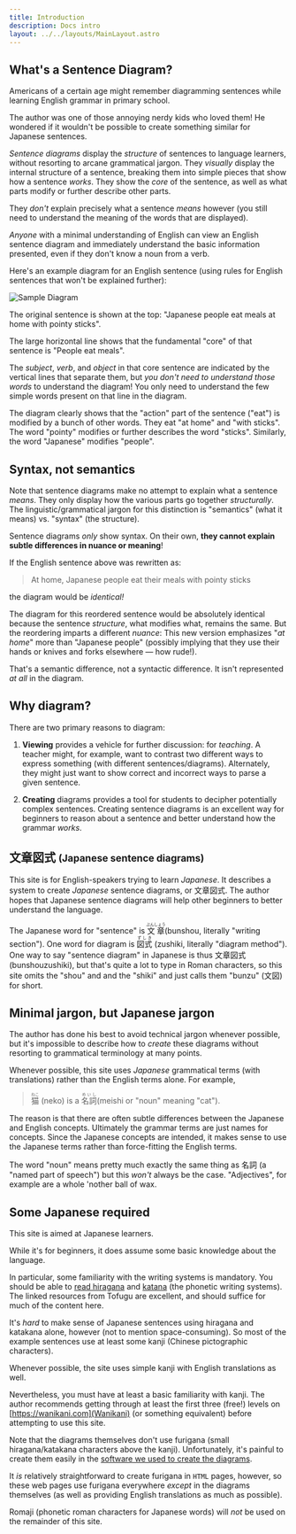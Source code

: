 ```yaml
---
title: Introduction
description: Docs intro
layout: ../../layouts/MainLayout.astro
---
```


## What's a Sentence Diagram?

Americans of a certain age might remember diagramming sentences while learning
English grammar in primary school.

The author was one of those annoying nerdy kids who loved them! He wondered if
it wouldn't be possible to create something similar for Japanese sentences.

_Sentence diagrams_ display the _structure_ of sentences to language
learners, without resorting to arcane grammatical jargon. They _visually_
display the internal structure of a sentence, breaking them into simple pieces
that show how a sentence _works_. They show the _core_ of the sentence, as
well as what parts modify or further describe other parts.

They _don't_ explain precisely what a sentence _means_ however (you still need
to understand the meaning of the words that are displayed).

_Anyone_ with a minimal understanding of English can view an English sentence
diagram and immediately understand the basic information presented, even if they
don't know a noun from a verb.

Here's an example diagram for an English sentence (using rules for English
sentences that won't be explained further):

![Sample Diagram](/images/english-diagram.png)

The original sentence is shown at the top: "Japanese people eat meals at home
with pointy sticks".

The large horizontal line shows that the fundamental "core" of that sentence is
"People eat meals".

The _subject_, _verb_, and _object_ in that core sentence are indicated by the
vertical lines that separate them, but _you don't need to understand those words_ to
understand the diagram! You only need to understand the few simple words present
on that line in the diagram.

The diagram clearly shows that the "action" part of the sentence ("eat") is
modified by a bunch of other words. They eat "at home" and "with sticks". The
word "pointy" modifies or further describes the word "sticks". Similarly, the
word "Japanese" modifies "people".

## Syntax, not semantics

Note that sentence diagrams make no attempt to explain what a sentence _means_.
They only display how the various parts go together _structurally_. The linguistic/grammatical
jargon for this distinction is "semantics" (what it means) vs. "syntax" (the
structure).

Sentence diagrams _only_ show syntax. On their own, **they cannot explain subtle
differences in nuance or meaning**!

If the English sentence above was rewritten as:

> At home, Japanese people eat their meals with pointy sticks

the diagram would be _identical!_

The diagram for this reordered sentence would be absolutely identical
because the sentence _structure_, what modifies what, remains the same. But the
reordering imparts a different _nuance_: This new version emphasizes "_at home_"
more than "Japanese people" (possibly implying that they use their hands or
knives and forks elsewhere &mdash; how rude!).

That's a semantic difference, not a syntactic difference. It isn't represented
_at all_ in the diagram.

## Why diagram?

There are two primary reasons to diagram:

1. **Viewing** provides a vehicle for further discussion: for _teaching_. A
   teacher might, for example, want to contrast two different ways to express
   something (with different sentences/diagrams). Alternately, they might just want to
   show correct and incorrect ways to parse a given sentence.

2. **Creating** diagrams provides a tool for students to decipher potentially complex
   sentences. Creating sentence diagrams is an excellent way for beginners to
   reason about a sentence and better understand how the grammar _works_.

## 文章図式 <small>(Japanese sentence diagrams)</small>

This site is for English-speakers trying to learn _Japanese_. It describes a
system to create _Japanese_ sentence diagrams, or 文章図式. The author hopes that
Japanese sentence diagrams will help other beginners to better understand the
language.

The Japanese word for "sentence" is <ruby>文章<rp>(</rp><rt>ぶんしょう
</rt><rp>)</rp></ruby> (bunshou, literally "writing section"). One word for
diagram is <ruby>図式 <rp>(</rp><rt>ずしき</rt><rp>)</rp></ruby> (zushiki, literally
"diagram method"). One way to say "sentence diagram" in Japanese is thus 文章図式
(bunshouzushiki), but that's quite a lot to type in Roman characters, so this
site omits the "shou" and and the "shiki" and just calls them "bunzu" (文図) for
short.

## Minimal jargon, but Japanese jargon

The author has done his best to avoid technical jargon whenever possible, but it's impossible to
describe how to _create_ these diagrams without resorting to grammatical terminology at
many points.

Whenever possible, this site uses _Japanese_ grammatical terms (with translations)
rather than the English terms alone. For example,

> <ruby>猫<rp>(</rp><rt>ねこ</rt><rp>)</rp></ruby> (neko) is a <ruby>名詞<rp>(</rp><rt>めいし
> </rt><rp>)</rp></ruby> (meishi or "noun" meaning "cat").

The reason is that there are often subtle differences between the Japanese and
English concepts. Ultimately the grammar terms are just names for concepts.
Since the Japanese concepts are intended, it makes sense to use the Japanese
terms rather than force-fitting the English terms.

The word "noun" means pretty much exactly the same thing as 名詞 (a "named part of
speech") but this _won't_ always be the case. "Adjectives", for example are a
whole 'nother ball of wax.

## Some Japanese required

This site is aimed at Japanese learners.

While it's for beginners, it does assume some basic knowledge about the
language.

In particular, some familiarity with the writing systems is mandatory. You
should be able to [read
hiragana](https://www.tofugu.com/japanese/learn-hiragana-book-pdf/) and
[katana](https://www.tofugu.com/japanese/learn-katakana-book-pdf/) (the phonetic
writing systems). The linked
resources from Tofugu are excellent, and should suffice for much of the content
here.

It's _hard_ to make sense of Japanese sentences using hiragana and katakana
alone, however (not to mention space-consuming). So most of the example
sentences use at least some kanji (Chinese pictographic characters).

Whenever possible, the site uses simple kanji with English translations as
well.

Nevertheless, you must have at least a basic familiarity with kanji. The author
recommends getting through at least the first three (free!) levels on
[https://wanikani.com](Wanikani) (or something equivalent) before attempting to
use this site.

Note that the diagrams themselves don't use furigana (small hiragana/katakana
characters above the kanji). Unfortunately, it's painful to create them easily
in the [software we used to create the diagrams](https://figma.com).

It _is_ relatively straightforward to create furigana in `HTML` pages, however, so
these web pages use furigana everywhere _except_ in the diagrams themselves (as
well as providing English translations as much as possible).

Romaji (phonetic roman characters for Japanese words) will _not_ be used on the
remainder of this site.
